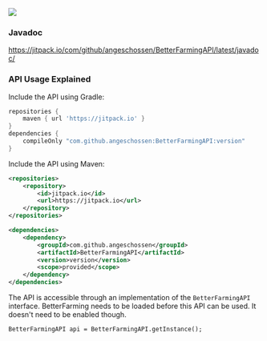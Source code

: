 [![](https://jitpack.io/v/Angeschossen/BetterFarmingAPI.svg)](https://jitpack.io/#Angeschossen/BetterFarmingAPI)

### Javadoc
https://jitpack.io/com/github/angeschossen/BetterFarmingAPI/latest/javadoc/

### API Usage Explained
Include the API using Gradle:
```groovy
repositories {
	maven { url 'https://jitpack.io' }
}
dependencies {
    compileOnly "com.github.angeschossen:BetterFarmingAPI:version"
}
```

Include the API using Maven:
```xml
<repositories>
	<repository>
		<id>jitpack.io</id>
		<url>https://jitpack.io</url>
	</repository>
</repositories>

<dependencies>
    <dependency>
        <groupId>com.github.angeschossen</groupId>
        <artifactId>BetterFarmingAPI</artifactId>
        <version>version</version>
        <scope>provided</scope>
    </dependency>
</dependencies>
```

The API is accessible through an implementation of the ``BetterFarmingAPI`` interface.
BetterFarming needs to be loaded before this API can be used. It doesn't need to be enabled though.
````
BetterFarmingAPI api = BetterFarmingAPI.getInstance();
````

